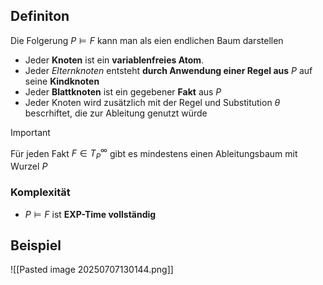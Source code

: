 ## Definiton
Die Folgerung $P \models F$ kann man als eien endlichen Baum darstellen 
- Jeder **Knoten** ist ein **variablenfreies Atom**.
- Jeder *Elternknoten* entsteht **durch Anwendung einer Regel aus** $P$ auf seine **Kindknoten**
- Jeder **Blattknoten** ist ein gegebener **Fakt** aus $P$
- Jeder Knoten wird zusätzlich mit der Regel und Substitution $\theta$ bescrhiftet, die zur Ableitung genutzt würde

>[!Important]
>Für jeden Fakt $F \in T_{P}^{\infty}$ gibt es mindestens einen Ableitungsbaum mit Wurzel $P$
### Komplexität
- $P \models F$ ist **EXP-Time vollständig** 

## Beispiel 
![[Pasted image 20250707130144.png]]
